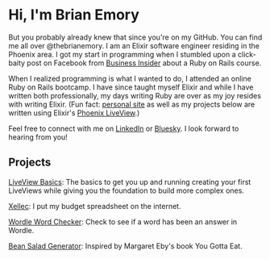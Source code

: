 # Hi, I'm Brian Emory
But you probably already knew that since you're on my GitHub. You can find me all over @thebrianemory. I am an Elixir software engineer residing in the Phoenix area. I got my start in programming when I stumbled upon a click-baity post on Facebook from [Business Insider](https://web.archive.org/web/20171024211312/http://www.businessinsider.com/learn-how-to-code-2015-5) about a Ruby on Rails course.

When I realized programming is what I wanted to do, I attended an online Ruby on Rails bootcamp. I have since taught myself Elixir and while I have written both professionally, my days writing Ruby are over as my joy resides with writing Elixir. (Fun fact: [personal site](https://thebrianemory.com) as well as my projects below are written using Elixir's [Phoenix LiveView](https://github.com/phoenixframework/phoenix_live_view).)

Feel free to connect with me on [LinkedIn](https://www.linkedin.com/in/thebrianemory) or [Bluesky](https://bsky.app/profile/thebrianemory.com). I look forward to hearing from you!

## Projects
[LiveView Basics](https://liveviewbasics.com): The basics to get you up and running creating your first LiveViews while giving you the foundation to build more complex ones.

[Xellec](https://xellec.com): I put my budget spreadsheet on the internet.

[Wordle Word Checker](https://wordlewordchecker.com): Check to see if a word has been an answer in Wordle.

[Bean Salad Generator](https://beansaladgenerator.com): Inspired by Margaret Eby's book You Gotta Eat.
